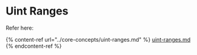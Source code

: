 # Uint Ranges

Refer here:

{% content-ref url="../core-concepts/uint-ranges.md" %}
[uint-ranges.md](../core-concepts/uint-ranges.md)
{% endcontent-ref %}

